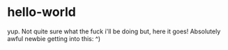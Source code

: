 # hello-world
yup.
Not quite sure what the fuck i'll be doing but, here it goes!
Absolutely awful newbie getting into this: ^)
